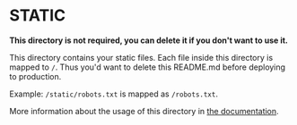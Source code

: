 # STATIC

**This directory is not required, you can delete it if you don't want to use it.**

This directory contains your static files.
Each file inside this directory is mapped to `/`.
Thus you'd want to delete this README.md before deploying to production.

Example: `/static/robots.txt` is mapped as `/robots.txt`.

More information about the usage of this directory in [the documentation](https://nuxtjs.org/guide/assets#static).

<!-- update: 2025-07-31T19:30:50.090488 -->

<!-- update: 2025-07-31T19:43:05.112545 -->

<!-- update: 2025-07-31T19:47:05.240134 -->

<!-- update: 2025-07-31T19:47:48.919183 -->
